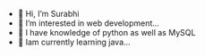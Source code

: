 - 👋 Hi, I’m Surabhi
- 👀 I’m interested in web development... 
- 🌱 I have knowledge of python as well as MySQL
- 💞️ Iam currently learning java...


<!---
Surabhi2206/Surabhi2206 is a ✨ special ✨ repository because its `README.md` (this file) appears on your GitHub profile.
You can click the Preview link to take a look at your changes.
--->
